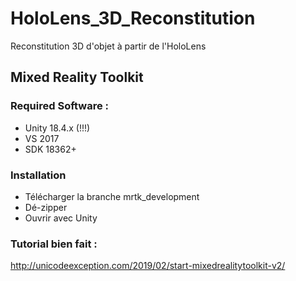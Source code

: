 # HoloLens_3D_Reconstitution

Reconstitution 3D d'objet à partir de l'HoloLens

## Mixed Reality Toolkit

### Required Software :

- Unity 18.4.x (!!!)
- VS 2017
- SDK 18362+

### Installation

- Télécharger la branche mrtk_development 
- Dé-zipper
- Ouvrir avec Unity 

### Tutorial bien fait : 

http://unicodeexception.com/2019/02/start-mixedrealitytoolkit-v2/

